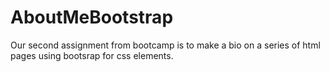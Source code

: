 # AboutMeBootstrap
Our second assignment from bootcamp is to make a bio on a series of html pages using bootsrap for css elements.
